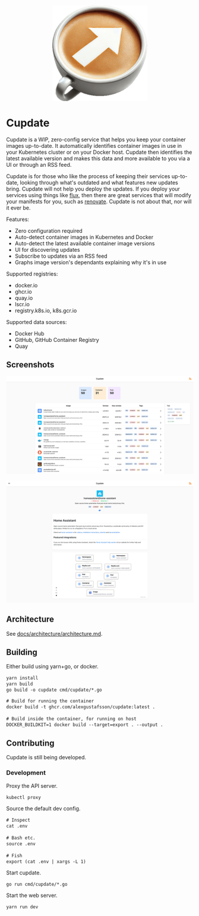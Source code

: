 <p align="center">
  <img src=".github/logo.png" alt="Logo">
</p>

# Cupdate

Cupdate is a WIP, zero-config service that helps you keep your container images
up-to-date. It automatically identifies container images in use in your
Kubernetes cluster or on your Docker host. Cupdate then identifies the latest
available version and makes this data and more available to you via a UI or
through an RSS feed.

Cupdate is for those who like the process of keeping their services up-to-date,
looking through what's outdated and what features new updates bring. Cupdate
will not help you deploy the updates. If you deploy your services using things
like [flux](https://github.com/fluxcd/flux2), then there are great services that
will modify your manifests for you, such as
[renovate](https://github.com/renovatebot/renovate). Cupdate is not about that,
nor will it ever be.

Features:

- Zero configuration required
- Auto-detect container images in Kubernetes and Docker
- Auto-detect the latest available container image versions
- UI for discovering updates
- Subscribe to updates via an RSS feed
- Graphs image version's dependants explaining why it's in use

Supported registries:

- docker.io
- ghcr.io
- quay.io
- lscr.io
- registry.k8s.io, k8s.gcr.io

Supported data sources:

- Docker Hub
- GitHub, GitHub Container Registry
- Quay

## Screenshots

![Dashboard screenshot](docs/screenshots/dashboard.png)

![Image details page screenshot](docs/screenshots/image-page.png)

## Architecture

See [docs/architecture/architecture.md](docs/architecture/architecture.md).

## Building

Either build using yarn+go, or docker.

```shell
yarn install
yarn build
go build -o cupdate cmd/cupdate/*.go
```

```shell
# Build for running the container
docker build -t ghcr.com/alexgustafsson/cupdate:latest .

# Build inside the container, for running on host
DOCKER_BUILDKIT=1 docker build --target=export . --output .
```

## Contributing

Cupdate is still being developed.

### Development

Proxy the API server.

```shell
kubectl proxy
```

Source the default dev config.

```shell
# Inspect
cat .env

# Bash etc.
source .env

# Fish
export (cat .env | xargs -L 1)
```

Start cupdate.

```shell
go run cmd/cupdate/*.go
```

Start the web server.

```shell
yarn run dev
```
